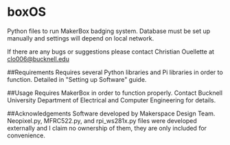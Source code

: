 boxOS
==============

Python files to run MakerBox badging system. Database must be set up manually and settings will depend on local network.

If there are any bugs or suggestions please contact Christian Ouellette at clo006@bucknell.edu

##Requirements
Requires several Python libraries and Pi libraries in order to function. Detailed in "Setting up Software" guide.

##Usage
Requires MakerBox in order to function properly. Contact Bucknell University Department of Electrical and Computer Engineering for details.

##Acknowledgements
Software developed by Makerspace Design Team. Neopixel.py, MFRC522.py, and rpi_ws281x.py files were developed externally and I claim no ownership of them, they are only included for convenience. 
